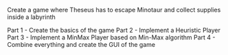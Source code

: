 Create a game where Theseus has to escape Minotaur and collect supplies inside a labyrinth

Part 1 - Create the basics of the game
Part 2 - Implement a Heuristic Player
Part 3 - Implement a MinMax Player based on Min-Max algorithm 
Part 4 - Combine everything and create the GUI of the game
